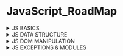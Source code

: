 # JavaScript_RoadMap

<details>
<summary>JS BASICS</summary>
<p>

#### JS BASICS

- Syntax
- Variable
- String
- Methods
- DataType
- if...else
- Operators
- Date & Time
- Loops

</p>
</details>
 
<details>
<summary>JS DATA STRUCTURE</summary>
<p>

#### JS DATA STRUCTURE

- Map
- Weak Map
- Set
- Array
- Object
- Weak Set

</p>
</details>

<details>
<summary>JS DOM MANIPULATION</summary>
<p>

#### JS DOM MANIPULATION

- Styling on Element
- Selecting Elementing
- Event Listeners
- DOM Tree Analogy
- Modifying Elements Attributes & Classes
- Creating, Adding, Modifying & Remocing Elements

</p>
</details>

<details>
<summary>JS EXCEPTIONS & MODULES</summary>
<p>

#### JS EXCEPTIONS & MODULES

- Finally Keyword
- Try Catch
- Throw Statement
- JS Modules

</p>
</details>